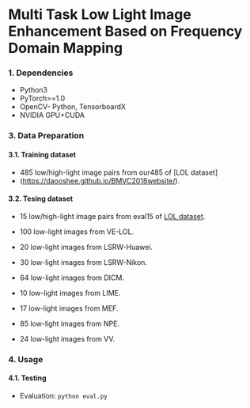 # Multi Task Low Light Image Enhancement Based on Frequency Domain Mapping
### 1. Dependencies

* Python3
* PyTorch>=1.0
* OpenCV- Python, TensorboardX
* NVIDIA GPU+CUDA
  
### 3. Data Preparation

#### 3.1. Training dataset

* 485 low/high-light image pairs from our485 of [LOL dataset]
* (https://daooshee.github.io/BMVC2018website/).
  
#### 3.2. Tesing dataset

* 15 low/high-light image pairs from eval15 of [LOL dataset](https://daooshee.github.io/BMVC2018website/).

* 100 low-light images from VE-LOL.
* 20 low-light images from LSRW-Huawei.
* 30 low-light images from LSRW-Nikon.
* 64 low-light images from DICM.
* 10 low-light images from LIME.
* 17 low-light images from MEF.
* 85 low-light images from NPE.
* 24 low-light images from VV.

### 4. Usage

#### 4.1. Testing 

* Evaluation: ```python eval.py```


